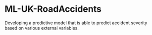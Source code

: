 # ML-UK-RoadAccidents
Developing a predictive model that is able to predict accident severity based on various external variables.
